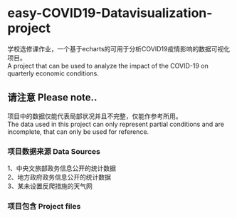# easy-COVID19-Datavisualization-project
学校选修课作业，一个基于echarts的可用于分析COVID19疫情影响的数据可视化项目。  
A project that can be used to analyze the impact of the COVID-19 on quarterly economic conditions.

## 请注意 Please note..
项目中的数据仅能代表局部状况并且不完整，仅能作参考所用。  
The data used in this project can only represent partial conditions and are incomplete, that can only be used for reference.

### 项目数据来源 Data Sources
1、中央文旅部政务信息公开的统计数据  
2、地方政府政务信息公开的统计数据  
3、某未设置反爬措施的天气网  

### 项目包含 Project files
